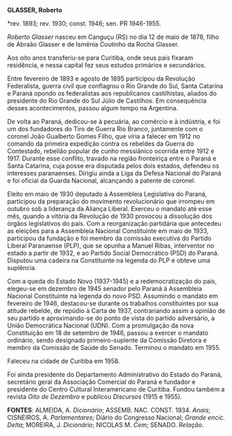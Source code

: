 **GLASSER, Roberto**

\*rev. 1893; rev. 1930; const. 1946; sen. PR 1946-1955.

*Roberto Glasser* nasceu em Canguçu (RS) no dia 12 de maio de 1878,
filho de Abraão Glasser e de Ismênia Coutinho da Rocha Glasser.

Aos oito anos transferiu-se para Curitiba, onde seus pais fixaram
residência, e nessa capital fez seus estudos primários e secundários.

Entre fevereiro de 1893 e agosto de 1895 participou da Revolução
Federalista, guerra civil que conflagrou o Rio Grande do Sul, Santa
Catarina e Paraná opondo os federalistas aos republicanos castilhistas,
aliados do presidente do Rio Grande do Sul Júlio de Castilhos. Em
consequência desses acontecimentos, passou algum tempo na Argentina.

De volta ao Paraná, dedicou-se à pecuária, ao comércio e à indústria, e
foi um dos fundadores do Tiro de Guerra Rio Branco, juntamente com o
coronel João Gualberto Gomes Filho, que viria a falecer em 1912 no
comando da primeira expedição contra os rebeldes da Guerra do
Contestado, rebelião popular de cunho messiânico ocorrida entre 1912 e
1917. Durante esse conflito, travado na região fronteiriça entre o
Paraná e Santa Catarina, cuja posse era disputada pelos dois estados,
defendeu os interesses paranaenses. Dirigiu ainda a Liga da Defesa
Nacional do Paraná e foi oficial da Guarda Nacional, alcançando a
patente de coronel.

Eleito em maio de 1930 deputado à Assembleia Legislativa do Paraná,
participou da preparação do movimento revolucionário que irrompeu em
outubro sob a liderança da Aliança Liberal. Exerceu o mandato até esse
mês, quando a vitória da Revolução de 1930 provocou a dissolução dos
órgãos legislativos do país. Com a reorganização partidária que
antecedeu as eleições para a Assembleia Nacional Constituinte em maio de
1933, participou da fundação e foi membro da comissão executiva do
Partido Liberal Paranaense (PLP), que se opunha a Manuel Ribas,
interventor no estado a partir de 1932, e ao Partido Social Democrático
(PSD) do Paraná. Disputou uma cadeira na Constituinte na legenda do PLP
e obteve uma suplência.

Com a queda do Estado Novo (1937-1945) e a redemocratização do país,
elegeu-se em dezembro de 1945 senador pelo Paraná à Assembleia Nacional
Constituinte na legenda do novo PSD. Assumindo o mandato em fevereiro de
1946, destacou-se durante os trabalhos constituintes por sua atitude
rebelde, de repúdio à Carta de 1937, contrariando assim a opinião de seu
partido e aproximando-se do ponto de vista do partido adversário, a
União Democrática Nacional (UDN). Com a promulgação da nova Constituição
em 18 de setembro de 1946, passou a exercer o mandato ordinário, sendo
designado primeiro-suplente da Comissão Diretora e membro da Comissão de
Saúde do Senado. Terminou o mandato em 1955.

Faleceu na cidade de Curitiba em 1958.

Foi ainda presidente do Departamento Administrativo do Estado do Paraná,
secretário geral da Associação Comercial do Paraná e fundador e
presidente do Centro Cultural Interamericano de Curitiba. Fundou também
a revista *Oito de Dezembro* e publicou *Discursos* (1915 e 1955).

**FONTES**: ALMEIDA, A. *Dicionário*; ASSEMB. NAC. CONST. 1934. *Anais*;
CISNEIROS, A. *Parlamentares*; Diário do Congresso Nacional; *Grande
encic. Delta*; MOREIRA, J. *Dicionário*; NICOLAS M. *Cem*; SENADO.
*Relação*.
